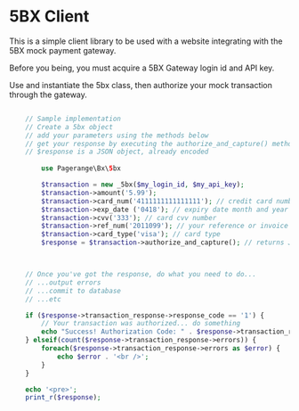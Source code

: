 # 5BX Client

This is a simple client library to be used with a website integrating with the 5BX mock payment gateway.

Before you being, you must acquire a 5BX Gateway login id and API key.

Use and instantiate the 5bx class, then authorize your mock transaction through the gateway.

```php

    // Sample implementation
    // Create a 5bx object
    // add your parameters using the methods below
    // get your response by executing the authorize_and_capture() method
    // $response is a JSON object, already encoded
    
        use Pagerange\Bx\5bx

        $transaction = new _5bx($my_login_id, $my_api_key);
        $transaction->amount('5.99');
        $transaction->card_num('4111111111111111'); // credit card number
        $transaction->exp_date ('0418'); // expiry date month and year
        $transaction->cvv('333'); // card cvv number
        $transaction->ref_num('2011099'); // your reference or invoice number
        $transaction->card_type('visa'); // card type
        $response = $transaction->authorize_and_capture(); // returns JSON object



    // Once you've got the response, do what you need to do...
    // ...output errors
    // ...commit to database
    // ...etc

    if ($response->transaction_response->response_code == '1') {
        // Your transaction was authorized... do something
        echo "Success! Authorization Code: " . $response->transaction_response->auth_code;
    } elseif(count($response->transaction_response->errors)) {
        foreach($response->transaction_response->errors as $error) {
            echo $error . '<br />';
        }
    }

    echo '<pre>';
    print_r($response);

```
